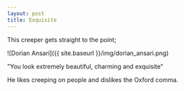 ```yaml
---
layout: post
title: Exquisite
---
```


This creeper gets straight to the point;

![Dorian Ansari]({{ site.baseurl }}/img/dorian_ansari.png)

"You look extremely beautiful, charming and exquisite"

He likes creeping on people and dislikes the Oxford comma.
